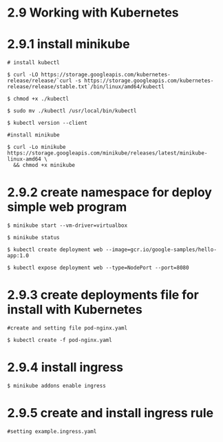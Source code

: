 # 2.9  Working with Kubernetes

# 2.9.1 install minikube

	# install kubectl
	
	$ curl -LO https://storage.googleapis.com/kubernetes-release/release/`curl -s https://storage.googleapis.com/kubernetes-release/release/stable.txt`/bin/linux/amd64/kubectl
	
	$ chmod +x ./kubectl
	
	$ sudo mv ./kubectl /usr/local/bin/kubectl
	
	$ kubectl version --client
	
	#install minikube 
	
	$ curl -Lo minikube https://storage.googleapis.com/minikube/releases/latest/minikube-linux-amd64 \
	  && chmod +x minikube
 
# 2.9.2 create namespace for deploy simple web program

	$ minikube start --vm-driver=virtualbox
	
	$ minikube status
	
	$ kubectl create deployment web --image=gcr.io/google-samples/hello-app:1.0
	
	$ kubectl expose deployment web --type=NodePort --port=8080
	
# 2.9.3 create deployments file for install with Kubernetes

	#create and setting file pod-nginx.yaml
	
	$ kubectl create -f pod-nginx.yaml

# 2.9.4 install ingress

	$ minikube addons enable ingress

# 2.9.5 create and install ingress rule

	#setting example.ingress.yaml
